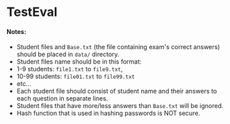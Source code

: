 # TestEval

#### Notes:
- Student files and `Base.txt` (the file containing exam's correct answers) should be placed in `data/` directory.
- Student files name should be in this format:
 - 1-9 students: `file1.txt` to `file9.txt`,
 - 10-99 students: `file01.txt` to `file99.txt`
 - etc...
- Each student file should consist of student name and their answers to each question in separate lines.
- Student files that have more/less answers than `Base.txt` will be ignored.
- Hash function that is used in hashing passwords is NOT secure.
